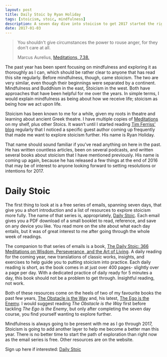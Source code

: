```yaml
---
layout: post
title: Daily Stoic by Ryan Holiday
tags: [stoicism, stoic, mindfulness]
description: A seven day dive into stoicism to get 2017 started the right way. 
date: 2017-01-03
---
```


> You shouldn't give circumstances the power to rouse anger, for they don't care at all.
>  
> Marcus Aurelius, [Meditations, 7.38.][1]

The past year has been spent focusing on mindfulness and exploring it as thoroughly as I can, which should be rather clear to anyone that has read this site regularly. Before mindfulness, though, came stoicism. The two are very similar, even though their beginnings were separated by a continent. Mindfulness and Buddhism in the east, Stoicism in the west. Both have approaches that have been helpful for me over the years. In simple terms, I would explain mindfulness as being about how we receive life; stoicism as being how we act upon life.

Stoicism has been known to me for a while, given my roots in theatre and learning about ancient Greek theatre. I have multiple copies of [Meditations][2] on my shelf, plus other Stoics. It wasn’t until I started reading [Tim Ferriss’ blog][3] regularly that I noticed a specific guest author coming up frequently that made me want to explore stoicism further. His name is Ryan Holiday. 

That name should sound familiar if you’ve read anything on here in the past. He has written countless articles, been on several podcasts, and written several books about stoicism that I have mentioned previously. His name is coming up again, because he has released a few things at the end of 2016 that may be of interest to anyone looking forward to setting resolutions or intentions for 2017.

# Daily Stoic

The first thing to look at is a free series of emails, spanning seven days, that give you a short introduction and a list of resources to explore stoicism more fully. The name of that series is, appropriately, [Daily Stoic][4]. Each email gives you a PDF download of a small booklet to read, reference, and save on any device you like. You read more on the site about what each day entails, but it was of great interest to me after going through the whole week of readings. 

The companion to that series of emails is a book, [The Daily Stoic: 366 Meditations on Wisdom, Perseverance, and the Art of Living][5]. A daily reading for the coming year, new translations of classic works, insights, and exercises to help guide you to putting stoicism into practice. Each daily reading is short, as the book comes in at just over 400 pages- slightly over a page per day. With a dedicated practice of daily ready for 5 minutes a day, this book should not be a problem to get through. Insightful reading, not work. 

Both of these resources come on the heels of two of my favourite books the past few years, [The Obstacle is the Way][6] and, his latest, [The Ego is the Enemy][7]. I would suggest reading *The Obstacle is the Way* first before tackling *The Ego is the Enemy*, but only after completing the seven day course, you find yourself wanting to explore further. 

Mindfulness is always going to be present with me as I go through 2017, Stoicism is going to add another layer to help me become a better man this year. There is no better time to start the path of exploration than right now as the email series is free. Other resources are on the website. 

Sign up here if interested: [Daily Stoic][8]

[1]:	http://amzn.to/2hM7AAe "Marcus Aurelius, Meditations"
[2]:	http://amzn.to/2hM7AAe "Marcus Aurelius, Meditations"
[3]:	http://fourhourworkweek.com/blog/ "Tim Ferriss"
[4]:	http://dailystoic.com/new-start-here/ "Daily Stoic"
[5]:	http://amzn.to/2iZdBFO "The Daily Stoic"
[6]:	http://amzn.to/2isWxe8 "The Obstacle is the Way"
[7]:	http://amzn.to/2hMzXN0 "The Ego is the Enemy"
[8]:	http://dailystoic.com/new-start-here/ "Daily Stoic"

